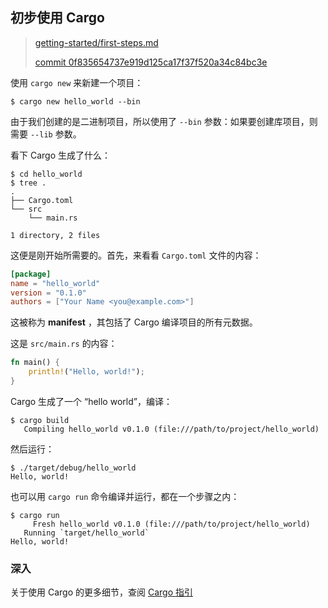 ## 初步使用 Cargo

> [getting-started/first-steps.md][first-steps]
>
> [commit 0f835654737e919d125ca17f37f520a34c84bc3e][commit]

[first-steps]: https://github.com/rust-lang/cargo/blob/master/src/doc/src/getting-started/first-steps.md
[commit]: https://github.com/rust-lang/cargo/commit/0f835654737e919d125ca17f37f520a34c84bc3e

使用 `cargo new` 来新建一个项目：

```console
$ cargo new hello_world --bin
```

由于我们创建的是二进制项目，所以使用了 `--bin` 参数：如果要创建库项目，则需要 `--lib` 参数。

看下 Cargo 生成了什么：

```console
$ cd hello_world
$ tree .
.
├── Cargo.toml
└── src
    └── main.rs

1 directory, 2 files
```

这便是刚开始所需要的。首先，来看看 `Cargo.toml` 文件的内容：

```toml
[package]
name = "hello_world"
version = "0.1.0"
authors = ["Your Name <you@example.com>"]
```

这被称为 **manifest** ，其包括了 Cargo 编译项目的所有元数据。

这是 `src/main.rs` 的内容：

```rust
fn main() {
    println!("Hello, world!");
}
```

Cargo 生成了一个 “hello world”，编译：

```console
$ cargo build
   Compiling hello_world v0.1.0 (file:///path/to/project/hello_world)
```

然后运行：

```console
$ ./target/debug/hello_world
Hello, world!
```

也可以用 `cargo run` 命令编译并运行，都在一个步骤之内：

```console
$ cargo run
     Fresh hello_world v0.1.0 (file:///path/to/project/hello_world)
   Running `target/hello_world`
Hello, world!
```

### 深入

关于使用 Cargo 的更多细节，查阅 [Cargo 指引](guide/index.html)
